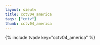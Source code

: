 ```yaml
--- 
layout: sieutv
title: cctv04_america
tags: ["cntv"]
thumb: cctv04_america
---
```

{% include tvadv key="cctv04_america" %}
